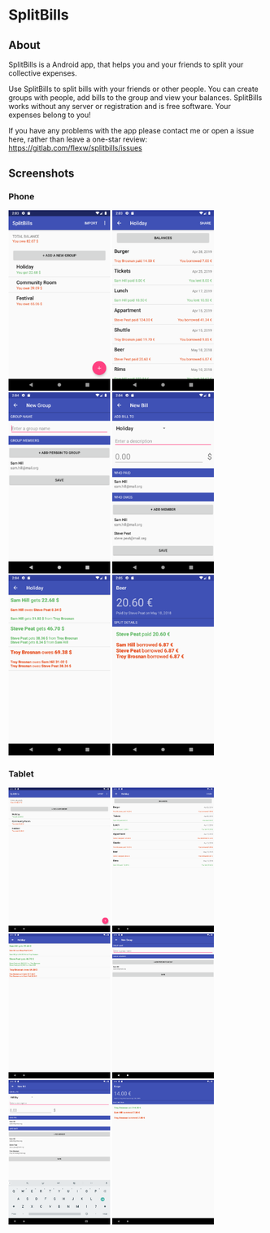 # SplitBills

## About

SplitBills is a Android app, that helps you and your friends to split your collective expenses.


Use SplitBills to split bills with your friends or other people. You can create groups with people, add bills to the group and view your balances. SplitBills works without any server or registration and is free software. Your expenses belong to you!

If you have any problems with the app please contact me or open a issue here, rather than leave a one-star review: https://gitlab.com/flexw/splitbills/issues

## Screenshots

### Phone

<img src="screenshots/phone/phone1.png" alt="drawing" width="200"/>
<img src="screenshots/phone/phone2.png" alt="drawing" width="200"/>
<img src="screenshots/phone/phone3.png" alt="drawing" width="200"/>
<img src="screenshots/phone/phone4.png" alt="drawing" width="200"/>
<img src="screenshots/phone/phone5.png" alt="drawing" width="200"/>
<img src="screenshots/phone/phone6.png" alt="drawing" width="200"/>

### Tablet

<img src="screenshots/tablet/tablet1.png" alt="drawing" width="200"/>
<img src="screenshots/tablet/tablet2.png" alt="drawing" width="200"/>
<img src="screenshots/tablet/tablet3.png" alt="drawing" width="200"/>
<img src="screenshots/tablet/tablet4.png" alt="drawing" width="200"/>
<img src="screenshots/tablet/tablet5.png" alt="drawing" width="200"/>
<img src="screenshots/tablet/tablet6.png" alt="drawing" width="200"/>
